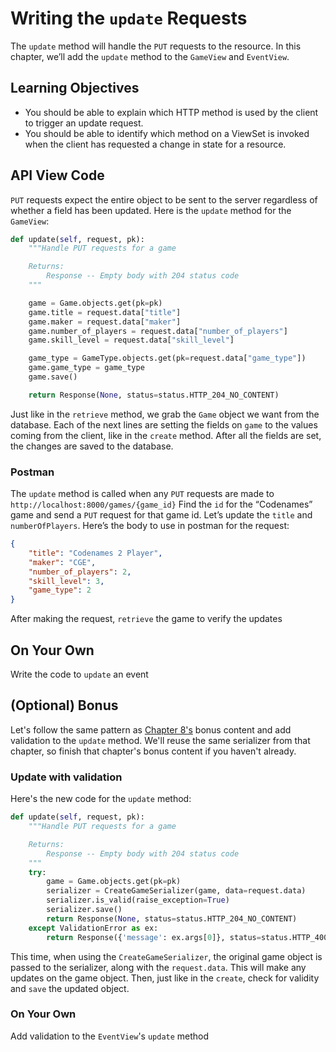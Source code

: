 # Writing the `update` Requests
The `update` method will handle the `PUT` requests to the resource. In this chapter, we’ll add the `update` method to the `GameView` and `EventView`. 

## Learning Objectives

* You should be able to explain which HTTP method is used by the client to trigger an update request.
* You should be able to identify which method on a ViewSet is invoked when the client has requested a change in state for a resource.

## API View Code
`PUT` requests expect the entire object to be sent to the server regardless of whether a field has been updated. Here is the `update` method for the `GameView`:
```python
def update(self, request, pk):
    """Handle PUT requests for a game

    Returns:
        Response -- Empty body with 204 status code
    """

    game = Game.objects.get(pk=pk)
    game.title = request.data["title"]
    game.maker = request.data["maker"]
    game.number_of_players = request.data["number_of_players"]
    game.skill_level = request.data["skill_level"]

    game_type = GameType.objects.get(pk=request.data["game_type"])
    game.game_type = game_type
    game.save()

    return Response(None, status=status.HTTP_204_NO_CONTENT)

```

Just like in the `retrieve` method, we grab the `Game` object we want from the database. Each of the next lines are setting the fields on `game` to the values coming from the client, like in the `create` method. After all the fields are set, the changes are saved to the database.

### Postman
The `update` method is called when any `PUT` requests are made to `http://localhost:8000/games/{game_id}` Find the `id` for the “Codenames” game and send a `PUT` request for that game id. Let’s update the `title` and `numberOfPlayers`. Here’s the body to use in postman for the request:
```json
{
    "title": "Codenames 2 Player",
    "maker": "CGE",
    "number_of_players": 2,
    "skill_level": 3,
    "game_type": 2
}
```
After making the request, `retrieve` the game to verify the updates

## On Your Own
Write the code to `update` an event

## (Optional) Bonus
Let's follow the same pattern as [Chapter 8's](./chapters/LU_CREATE.md) bonus content and add validation to the `update` method. We'll reuse the same serializer from that chapter, so finish that chapter's bonus content if you haven't already.

### Update with validation
Here's the new code for the `update` method:
```python
def update(self, request, pk):
    """Handle PUT requests for a game

    Returns:
        Response -- Empty body with 204 status code
    """
    try:
        game = Game.objects.get(pk=pk)
        serializer = CreateGameSerializer(game, data=request.data)
        serializer.is_valid(raise_exception=True)
        serializer.save()
        return Response(None, status=status.HTTP_204_NO_CONTENT)
    except ValidationError as ex:
        return Response({'message': ex.args[0]}, status=status.HTTP_400_BAD_REQUEST)
```
This time, when using the `CreateGameSerializer`, the original game object is passed to the serializer, along with the `request.data`. This will make any updates on the game object. Then, just like in the `create`, check for validity and `save` the updated object. 

### On Your Own
Add validation to the `EventView`'s `update` method
